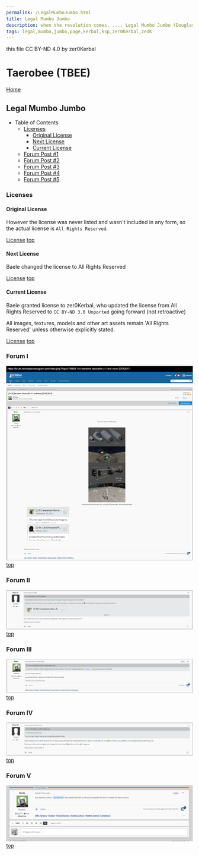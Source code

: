 ```yaml
---
permalink: /LegalMumboJumbo.html
title: Legal Mumbo Jumbo
description: when the revolution comes, .... Legal Mumbo Jumbo (Douglas Adams)
tags: legal,mumbo,jumbo,page,kerbal,ksp,zer0Kerbal,zedK
---
```

<!--
LegalMumboJumbo.md v1.0.5.1
Taerobee (TBEE)
created: 01 Feb 2022
updated: 15 May 2022
-->

this file CC BY-ND 4.0 by zer0Kerbal

<script src="https://kit.fontawesome.com/0ea5493613.js" crossorigin="anonymous"></script>
<i class="fa-solid fa-file-contract fa-beat-fade fa-3x" style="--fa-beat-fade-opacity: 0.1; --fa-beat-fade-scale: 1.25;color: #6495ED" ></i>

# Taerobee (TBEE)

[Home](./index.md)

## Legal Mumbo Jumbo

* Table of Contents
  * [Licenses](#licenses)
    * [Original License](#original-license)
    * [Next License](#next-license)
    * [Current License](#current-license)
  * [Forum Post #1](#forum-i1)
  * [Forum Post #2](#forum-ii)
  * [Forum Post #3](#forum-iii)
  * [Forum Post #4](#forum-iv)
  * [Forum Post #5](#forum-v)
  
### Licenses

#### Original License

However the license was never listed and wasn't included in any form, so the actual license is `All Rights Reserved`.

[License](./LegalMumboJumbo/OrigLicense.md)
[top](#legal-mumbo-jumbo)

#### Next License

Baele changed the license to All Rights Reserved

[License](./LegalMumboJumbo/NextLicense.md)
[top](#legal-mumbo-jumbo)

#### Current License

Baele granted license to zer0Kerbal, who updated the license from All Rights Reserved to `CC BY-ND 3.0 Unported` going forward (not retroactive)

All images, textures, models and other art assets remain 'All Rights Reserved' unless otherwise explicitly stated.

[License](./LegalMumboJumbo/License.md)
[top](#legal-mumbo-jumbo)

### Forum I

![Forum](./LegalMumboJumbo/FORUM-01.png)
[top](#legal-mumbo-jumbo)

### Forum II

![Forum](./LegalMumboJumbo/FORUM-02.png)
[top](#legal-mumbo-jumbo)

### Forum III

![Forum](./LegalMumboJumbo/FORUM-03.png)
[top](#legal-mumbo-jumbo)

### Forum IV

![Forum](./LegalMumboJumbo/FORUM-04.png)
[top](#legal-mumbo-jumbo)

### Forum V

![Forum](./LegalMumboJumbo/FORUM-05.png)
[top](#legal-mumbo-jumbo)
